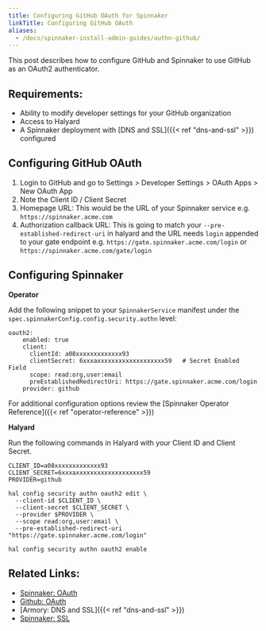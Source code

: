 ```yaml
---
title: Configuring GitHub OAuth for Spinnaker
linkTitle: Configuring GitHub OAuth
aliases:
  - /docs/spinnaker-install-admin-guides/authn-github/
---
```


This post describes how to configure GitHub and Spinnaker to use GitHub as an OAuth2 authenticator.


## Requirements:

* Ability to modify developer settings for your GitHub organization
* Access to Halyard
* A Spinnaker deployment with [DNS and SSL]({{< ref "dns-and-ssl" >}}) configured

## Configuring GitHub OAuth

1. Login to GitHub and go to Settings > Developer Settings > OAuth Apps > New OAuth App
2. Note the Client ID / Client Secret
3. Homepage URL: This would be the URL of your Spinnaker service e.g. `https://spinnaker.acme.com`
4. Authorization callback URL: This is going to match your `--pre-established-redirect-uri` in halyard and the URL needs `login` appended to your gate endpoint e.g. `https://gate.spinnaker.acme.com/login`  or `https://spinnaker.acme.com/gate/login`

## Configuring Spinnaker

**Operator**

Add the following snippet to your `SpinnakerService` manifest under the `spec.spinnakerConfig.config.security.authn` level:

```
oauth2:
    enabled: true
    client:
      clientId: a08xxxxxxxxxxxxx93
      clientSecret: 6xxxaxxxxxxxxxxxxxxxxxxx59   # Secret Enabled Field
      scope: read:org,user:email
      preEstablishedRedirectUri: https://gate.spinnaker.acme.com/login
    provider: github
```

For additional configuration options review the [Spinnaker Operator Reference]({{< ref "operator-reference" >}})

**Halyard**

Run the following commands in Halyard with your Client ID and Client Secret.

```shell
CLIENT_ID=a08xxxxxxxxxxxxx93
CLIENT_SECRET=6xxxaxxxxxxxxxxxxxxxxxxx59
PROVIDER=github

hal config security authn oauth2 edit \
  --client-id $CLIENT_ID \
  --client-secret $CLIENT_SECRET \
  --provider $PROVIDER \
  --scope read:org,user:email \
  --pre-established-redirect-uri "https://gate.spinnaker.acme.com/login"

hal config security authn oauth2 enable
```

## Related Links:
* [Spinnaker: OAuth](https://www.spinnaker.io/setup/security/authentication/oauth/)
* [Github: OAuth](https://help.github.com/en/articles/authorizing-oauth-apps)
* [Armory: DNS and SSL]({{< ref "dns-and-ssl" >}})
* [Spinnaker: SSL](https://www.spinnaker.io/setup/security/ssl/)
